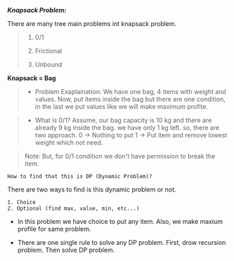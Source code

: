 ***Knapsack Problem:***

There are many tree main problems int knapsack problem.

<blockquote>

1. 0/1 

2. Frictional

3. Unbound
</blockquote>

**Knapsack = Bag**

> - Problem Exaplaination: We have one bag, 4 items with weight and values. Now, put
items inside the bag but there are one condition, in the last we put values like 
we will make maximum profite.

> - What is 0/1?
Assume, our bag capacity is 10 kg and there are already 9 kg inside the bag.
we have only 1 kg left. so, there are two approach.
0 -> Nothing to put
1 -> Put item and remove lowest weight which not need.

> Note: But, for 0/1 condition we don't have permission to break the item.

```How to find that this is DP (Dynamic Problem)?```


There are two ways to find is this dynamic problem or not.
```
1. Choice
2. Optional (find max, value, min, etc...)
```

- In this problem we have choice to put any item.
Also, we make maxium profile for same problem.

- There are one single rule to solve any DP problem.
First, drow recursion problem. Then solve DP problem.
